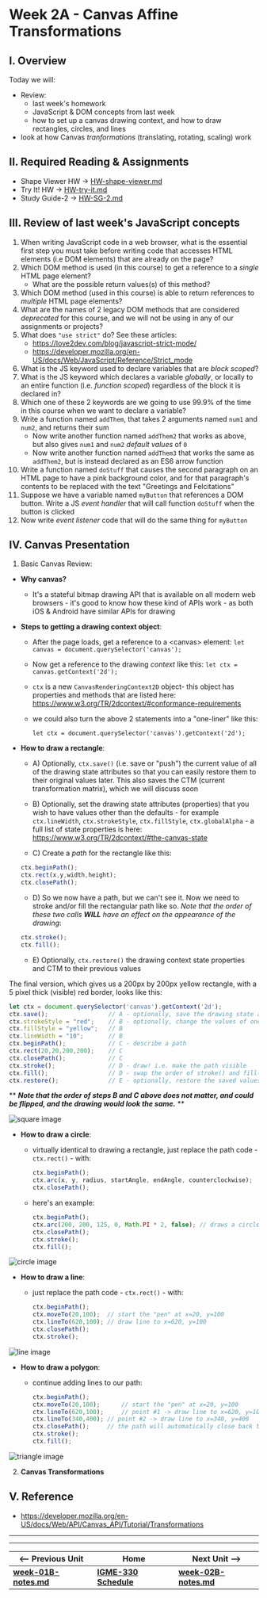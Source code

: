 # Week 2A - Canvas Affine Transformations

## I. Overview
Today we will: 
- Review:
  - last week's homework
  - JavaScript & DOM concepts from last week
  - how to set up a canvas drawing context, and how to draw rectangles, circles, and lines
- look at how Canvas *tranformations* (translating, rotating, scaling) work


## II. Required Reading & Assignments
* Shape Viewer HW -> [HW-shape-viewer.md](https://github.com/tonethar/IGME-330-Master/blob/master/notes/HW-shape-viewer.md)
* Try It! HW -> [HW-try-it.md](https://github.com/tonethar/IGME-330-Master/blob/master/notes/HW-try-it.md)
* Study Guide-2 -> [HW-SG-2.md](https://github.com/tonethar/IGME-330-Master/blob/master/notes/HW-SG-2.md)

## III. Review of last week's JavaScript concepts
1. When writing JavaScript code in a web browser, what is the essential first step you must take before writing code that accesses HTML elements (i.e DOM elements) that are already on the page?
1. Which DOM method is used (in this course) to get a reference to a *single* HTML page element?
    * What are the possible return values(s) of this method?
1. Which DOM method (used in this course) is able to return references to *multiple* HTML page elements?
1. What are the names of 2 legacy DOM methods that are considered *deprecated* for this course, and we will not be using in any of our  assignments or projects?
1. What does `"use strict"` do? See these articles:
    * https://love2dev.com/blog/javascript-strict-mode/
    * https://developer.mozilla.org/en-US/docs/Web/JavaScript/Reference/Strict_mode
1. What is the JS keyword used to declare variables that are *block scoped*?
1. What is the JS keyword which declares a variable *globally*, or locally to an entire function (i.e. *function scoped*) regardless of the block it is declared in?
1. Which one of these 2 keywords are we going to use 99.9% of the time in this course when we want to declare a variable?
1. Write a function named `addThem`, that takes 2 arguments named `num1` and `num2`, and returns their sum
    * Now write another function named `addThem2` that works as above, but also gives `num1` and `num2` *default values* of `0`
    * Now write another function named `addThem3` that works the same as `addThem2`, but is instead declared as an ES6 arrow function
1. Write a function named `doStuff` that causes the second paragraph on an HTML page to have a pink background color, and for that paragraph's contents to be replaced with the text "Greetings and Felcitations"
1. Suppose we have a variable named `myButton` that references a DOM button. Write a JS *event handler* that will call function `doStuff` when the button is clicked
1. Now write *event listener* code that will do the same thing for `myButton`

## IV. Canvas Presentation
1. Basic Canvas Review:
  - **Why canvas?**
      - It's a stateful bitmap drawing API that is available on all modern web browsers - it's good to know how these kind of APIs work - as both iOS & Android have similar APIs for drawing
      
  - **Steps to getting a drawing context object**:
      - After the page loads, get a reference to a &lt;canvas> element: `let canvas = document.querySelector('canvas');`
      - Now get a reference to the drawing *context* like this: `let ctx = canvas.getContext('2d');`
      - `ctx` is a new `CanvasRenderingContext2D` object- this object has properties and methods that are listed here: https://www.w3.org/TR/2dcontext/#conformance-requirements
      - we could also turn the above 2 statements into a "one-liner" like this:
      
        `let ctx = document.querySelector('canvas').getContext('2d');`
      
  - **How to draw a rectangle**:
      - A) Optionally, `ctx.save()` (i.e. save or "push") the current value of all of the drawing state attributes so that you can easily restore them to their original values later. This also saves the CTM (current transformation matrix), which we will discuss soon
      
      - B) Optionally, set the drawing state attributes (properties) that you wish to have values other than the defaults - for example `ctx.lineWidth`, `ctx.strokeStyle`, `ctx.fillStyle`, `ctx.globalAlpha` - a full list of state properties is here: https://www.w3.org/TR/2dcontext/#the-canvas-state
      
      - C) Create a *path* for the rectangle like this:
      ```js
      ctx.beginPath();
      ctx.rect(x,y,width,height);
      ctx.closePath();
      ```
     - D) So we now have a path, but we can't see it. Now we need to stroke and/or fill the rectangular path like so. *Note that the order of these two calls **WILL** have an effect on the appearance of the drawing*:
     ```js
     ctx.stroke();
     ctx.fill();
     ```
     - E) Optionally, `ctx.restore()` the drawing context state properties and CTM to their previous values

The final version, which gives us a 200px by 200px yellow rectangle, with a 5 pixel thick (visible) red border, looks like this:

```js
let ctx = document.querySelector('canvas').getContext('2d');
ctx.save();                 // A - optionally, save the drawing state attributes and CTM
ctx.strokeStyle = "red";    // B - optionally, change the values of one or more drawing state attributes
ctx.fillStyle = "yellow";   // B
ctx.lineWidth = "10";       // B
ctx.beginPath();            // C - describe a path
ctx.rect(20,20,200,200);    // C
ctx.closePath();            // C
ctx.stroke();               // D - draw! i.e. make the path visible
ctx.fill();                 // D - swap the order of stroke() and fill() to see what happens to the drawing
ctx.restore();              // E - optionally, restore the saved values of drawing state attributes and CTM
```

\*\* ***Note that the order of steps B and C above does not matter, and could be flipped, and the drawing would look the same.*** \*\*

![square image](./_images/square.jpg)

 - **How to draw a circle**:
     - virtually identical to drawing a rectangle, just replace the path code - `ctx.rect()` - with:
       
       ```js
       ctx.beginPath(); 
       ctx.arc(x, y, radius, startAngle, endAngle, counterclockwise);
       ctx.closePath(); 
       ```
       
     - here's an example:
     
       ```js
       ctx.beginPath(); 
       ctx.arc(200, 200, 125, 0, Math.PI * 2, false); // draws a circle at 200,200 with a 125-pixel radius
       ctx.closePath();
       ctx.stroke();
       ctx.fill();  
       ```
 
 ![circle image](./_images/circle.jpg)
 
 - **How to draw a line**:
     - just replace the path code - `ctx.rect()` - with:
     
       ```js
       ctx.beginPath(); 
       ctx.moveTo(20,100);  // start the "pen" at x=20, y=100 
       ctx.lineTo(620,100); // draw line to x=620, y=100
       ctx.closePath();
       ctx.stroke();
       ``` 
   
![line image](./_images/line.jpg)
    
  - **How to draw a polygon**:
     - continue adding lines to our path:
     
       ```js
       ctx.beginPath(); 
       ctx.moveTo(20,100);  	// start the "pen" at x=20, y=100 
       ctx.lineTo(620,100); 	// point #1 -> draw line to x=620, y=100
       ctx.lineTo(340,400);	// point #2 -> draw line to x=340, y=400
       ctx.closePath(); 	// the path will automatically close back to point #1
       ctx.stroke();
       ctx.fill(); 
       ``` 

![triangle image](./_images/triangle.jpg)

2. **Canvas Transformations**



## V. Reference
- https://developer.mozilla.org/en-US/docs/Web/API/Canvas_API/Tutorial/Transformations

<hr><hr>

| <-- Previous Unit | Home | Next Unit -->
| --- | --- | --- 
| [**week-01B-notes.md**](week-01B-notes.md)     |  [**IGME-330 Schedule**](../schedule.md) | [**week-02B-notes.md**](week-02B-notes.md)
